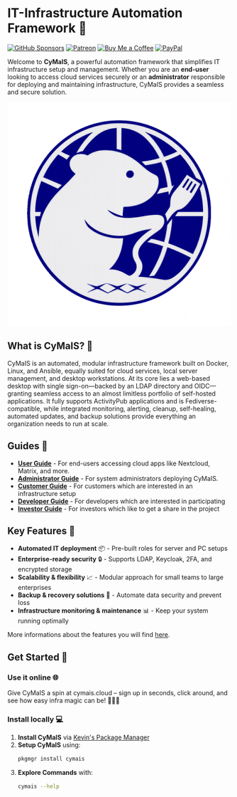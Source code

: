 
# IT-Infrastructure Automation Framework 🚀

[![GitHub Sponsors](https://img.shields.io/badge/Sponsor-GitHub%20Sponsors-blue?logo=github)](https://github.com/sponsors/kevinveenbirkenbach) [![Patreon](https://img.shields.io/badge/Support-Patreon-orange?logo=patreon)](https://www.patreon.com/c/kevinveenbirkenbach) [![Buy Me a Coffee](https://img.shields.io/badge/Buy%20me%20a%20Coffee-Funding-yellow?logo=buymeacoffee)](https://buymeacoffee.com/kevinveenbirkenbach) [![PayPal](https://img.shields.io/badge/Donate-PayPal-blue?logo=paypal)](https://s.veen.world/paypaldonate)

Welcome to **CyMaIS**, a powerful automation framework that simplifies IT infrastructure setup and management. Whether you are an **end-user** looking to access cloud services securely or an **administrator** responsible for deploying and maintaining infrastructure, CyMaIS provides a seamless and secure solution.

![CyMaIS Logo](assets/img/logo.png)

## What is CyMaIS? 📌
CyMaIS is an automated, modular infrastructure framework built on Docker, Linux, and Ansible, equally suited for cloud services, local server management, and desktop workstations. At its core lies a web-based desktop with single sign-on—backed by an LDAP directory and OIDC—granting seamless access to an almost limitless portfolio of self-hosted applications. It fully supports ActivityPub applications and is Fediverse-compatible, while integrated monitoring, alerting, cleanup, self-healing, automated updates, and backup solutions provide everything an organization needs to run at scale.

## Guides 📖
- **[User Guide](docs/guides/user/Readme.md)** - For end-users accessing cloud apps like Nextcloud, Matrix, and more.
- **[Administrator Guide](docs/guides/administrator/Readme.md)** - For system administrators deploying CyMaIS.
- **[Customer Guide](docs/guides/customer/Readme.md)** - For customers which are interested in an infrastructure setup
- **[Developer Guide](docs/guides/developer/index)** - For developers which are interested in participating
- **[Investor Guide](docs/guides/investor/Readme.md)** - For investors which like to get a share in the project

## Key Features 🎯
- **Automated IT deployment** 📦 - Pre-built roles for server and PC setups
- **Enterprise-ready security** 🔒 - Supports LDAP, Keycloak, 2FA, and encrypted storage
- **Scalability & flexibility** 📈 - Modular approach for small teams to large enterprises
- **Backup & recovery solutions** 💾 - Automate data security and prevent loss
- **Infrastructure monitoring & maintenance** 📊 - Keep your system running optimally

More informations about the features you will find [here](docs/overview/Features.md).

## Get Started 🚀

### Use it online 🌐 

Give CyMaIS a spin at cymais.cloud – sign up in seconds, click around, and see how easy infra magic can be! 🚀🔧✨

### Install locally 💻
1. **Install CyMaIS** via [Kevin's Package Manager](https://github.com/kevinveenbirkenbach/package-manager)
2. **Setup CyMaIS** using:
   ```sh
   pkgmgr install cymais
   ```
3. **Explore Commands** with:
   ```sh
   cymais --help
   ```